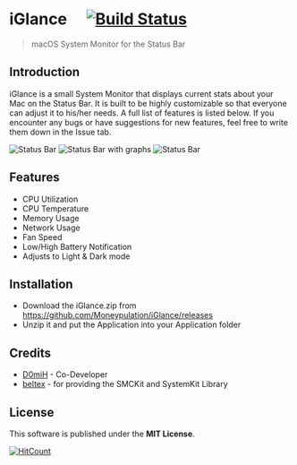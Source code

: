 # iGlance &ensp;&ensp;[![Build Status](https://travis-ci.org/Moneypulation/iGlance.svg?branch=master)](https://travis-ci.org/Moneypulation/iGlance)

> macOS System Monitor for the Status Bar

## Introduction

iGlance is a small System Monitor that displays current stats about your Mac on the Status Bar. It is built to be highly customizable so that everyone can adjust it to his/her needs. A full list of features is listed below. If you encounter any bugs or have suggestions for new features, feel free to write them down in the Issue tab.

<img src="https://raw.githubusercontent.com/Moneypulation/iGlance/master/gifs/iGlance1.gif" title="Status Bar" alt="Status Bar">
<img src="https://raw.githubusercontent.com/Moneypulation/iGlance/master/gifs/iGlance3.gif" title="Status Bar Graphs" alt="Status Bar with graphs">

<img src="https://raw.githubusercontent.com/Moneypulation/iGlance/master/gifs/iGlance2.gif" title="Status Bar" alt="Status Bar">

## Features

-   CPU Utilization
-   CPU Temperature
-   Memory Usage
-   Network Usage
-   Fan Speed
-   Low/High Battery Notification
-   Adjusts to Light & Dark mode

## Installation

-   Download the iGlance.zip from https://github.com/Moneypulation/iGlance/releases
-   Unzip it and put the Application into your Application folder

## Credits

-   <a href="https://github.com/D0miH">D0miH</a> - Co-Developer
-   <a href="https://github.com/beltex">beltex</a> - for providing the SMCKit and SystemKit Library

## License

This software is published under the <b>MIT License</b>.

[![HitCount](http://hits.dwyl.io/Moneypulation/iGlance.svg)](http://hits.dwyl.io/Moneypulation/iGlance)
